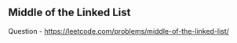 ## Middle of the Linked List

Question - 
    https://leetcode.com/problems/middle-of-the-linked-list/

